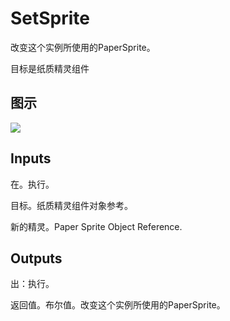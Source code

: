 # SetSprite

改变这个实例所使用的PaperSprite。

目标是纸质精灵组件

## 图示

![]($-20221218-21024888.png)

## Inputs

在。执行。

目标。纸质精灵组件对象参考。

新的精灵。Paper Sprite Object Reference.  

## Outputs

出：执行。

返回值。布尔值。改变这个实例所使用的PaperSprite。
